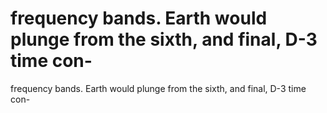 # frequency bands. Earth would plunge from the sixth, and final, D-3 time con-

frequency bands. Earth would plunge from the sixth, and final, D-3 time con-